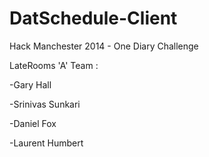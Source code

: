 DatSchedule-Client
==================

Hack Manchester 2014 - One Diary Challenge

 LateRooms 'A' Team :

  -Gary Hall

  -Srinivas Sunkari

  -Daniel Fox

  -Laurent Humbert
